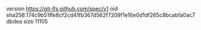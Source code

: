 version https://git-lfs.github.com/spec/v1
oid sha256:174c9b51ffe8cf2cd41fb367d562f7209f1e16e0d1df265c8bcabfa0ac7dbdea
size 11105
